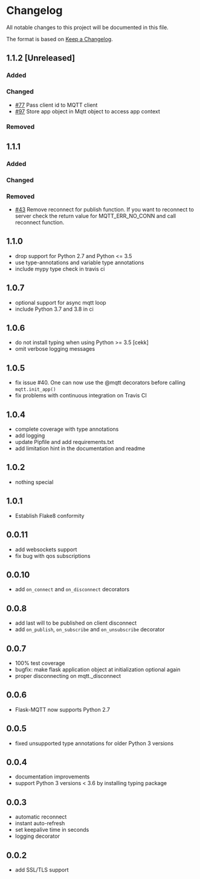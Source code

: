 # Changelog

All notable changes to this project will be documented in this file.

The format is based on [Keep a Changelog](https://keepachangelog.com/en/1.0.0/).

## 1.1.2 [Unreleased]

### Added

### Changed
* [#77](https://github.com/stlehmann/Flask-MQTT/pull/77) Pass client id to MQTT client
* [#97](https://github.com/stlehmann/Flask-MQTT/pull/97) Store app object in Mqtt object to access app context
### Removed

## 1.1.1

### Added

### Changed

### Removed
* [#43](https://github.com/stlehmann/Flask-MQTT/issues/43) Remove reconnect for
publish function. If you want to reconnect to server check the return value for
MQTT_ERR_NO_CONN and call reconnect function.

## 1.1.0
* drop support for Python 2.7 and Python <= 3.5
* use type-annotations and variable type annotations
* include mypy type check in travis ci

## 1.0.7
* optional support for async mqtt loop
* include Python 3.7 and 3.8 in ci

## 1.0.6
* do not install typing when using Python >= 3.5 [cekk]
* omit verbose logging messages

## 1.0.5
* fix issue #40. One can now use the @mqtt decorators before calling `mqtt.init_app()`
* fix problems with continuous integration on Travis CI

## 1.0.4
* complete coverage with type annotations
* add logging
* update Pipfile and add requirements.txt
* add limitation hint in the documentation and readme

## 1.0.2
* nothing special

## 1.0.1
* Establish Flake8 conformity

## 0.0.11
* add websockets support
* fix bug with qos subscriptions

## 0.0.10
* add `on_connect` and `on_disconnect` decorators

## 0.0.8
* add last will to be published on client disconnect
* add `on_publish`, `on_subscribe` and `on_unsubscribe` decorator

## 0.0.7
* 100% test coverage
* bugfix: make flask application object at initialization optional again
* proper disconnecting on mqtt._disconnect

## 0.0.6
* Flask-MQTT now supports Python 2.7

## 0.0.5
* fixed unsupported type annotations for older Python 3 versions

## 0.0.4
* documentation improvements
* support Python 3 versions < 3.6 by installing typing package

## 0.0.3
* automatic reconnect
* instant auto-refresh
* set keepalive time in seconds
* logging decorator

## 0.0.2
* add SSL/TLS support
